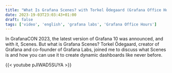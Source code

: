 ```yaml
---
title: "What Is Grafana Scenes? with Torkel Ödegaard (Grafana Office Hours #03)"
date: 2023-19-03T23:03:43+01:00
draft: false
tags: ['video', 'english', 'grafana labs', 'Grafana Office Hours']
---
```

In GrafanaCON 2023, the latest version of Grafana 10 was announced, and with it, Scenes. But what is Grafana Scenes? Torkel Ödegaard, creator of Grafana and co-founder of Grafana Labs, joined me to discuss what Scenes is and how you can use it to create dynamic dashboards like never before.

{{< youtube pJlWAD5SUYA >}}